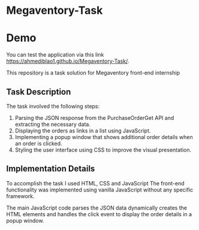 # Megaventory-Task

# Demo
You can test the application via this link https://ahmediblao1.github.io/Megaventory-Task/.

This repository is a task solution for Megaventory front-end internship  

## Task Description

The task involved the following steps:

1. Parsing the JSON response from the PurchaseOrderGet API and extracting the necessary data.
2. Displaying the orders as links in a list using JavaScript.
3. Implementing a popup window that shows additional order details when an order is clicked.
4. Styling the user interface using CSS to improve the visual presentation.

## Implementation Details

To accomplish the task I used HTML, CSS and JavaScript The front-end functionality was implemented using vanilla JavaScript without any specific framework.

The main JavaScript code parses the JSON data dynamically creates the HTML elements and handles the click event to display the order details in a popup window.





